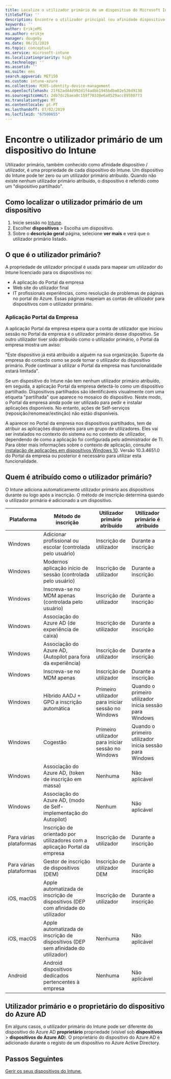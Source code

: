 ```yaml
---
title: Localize o utilizador primário de um dispositivo do Microsoft Intune.
titleSuffix: ''
description: Encontre o utilizador principal (ou afinidade dispositivo / utilizador) de um dispositivo do Intune.
keywords: ''
author: ErikjeMS
ms.author: erikje
manager: dougeby
ms.date: 06/21/2019
ms.topic: conceptual
ms.service: microsoft-intune
ms.localizationpriority: high
ms.technology: ''
ms.assetid: ''
ms.suite: ems
search.appverid: MET150
ms.custom: intune-azure
ms.collection: M365-identity-device-management
ms.openlocfilehash: 21f62ad44d992d1f4adbb1945bdba02e526d9138
ms.sourcegitcommit: 2db7dc2baea0c159f70338e6a0529acc89580773
ms.translationtype: MT
ms.contentlocale: pt-PT
ms.lasthandoff: 07/02/2019
ms.locfileid: "67500655"
---
```

# <a name="find-the-primary-user-of-an-intune-device"></a>Encontre o utilizador primário de um dispositivo do Intune

Utilizador primário, também conhecido como afinidade dispositivo / utilizador, é uma propriedade de cada dispositivo do Intune. Um dispositivo do Intune pode ter zero ou um utilizador primário atribuído. Quando não existe nenhum utilizador primário atribuído, o dispositivo é referido como um "dispositivo partilhado".

## <a name="how-to-find-a-devices-primary-user"></a>Como localizar o utilizador primário de um dispositivo

1. Inicie sessão no [Intune](https://go.microsoft.com/fwlink/?linkid=2090973).
2. Escolher **dispositivos** > Escolha um dispositivo.
3. Sobre o **descrição geral** página, selecione **ver mais** e verá que o utilizador primário listado.

## <a name="what-is-the-primary-user"></a>O que é o utilizador primário?
A propriedade de utilizador principal é usada para mapear um utilizador do Intune licenciado para os dispositivos no:
- A aplicação do Portal da empresa
- Web site do utilizador final
- IT profissionais experiências, como resolução de problemas de páginas no portal do Azure. Essas páginas mapeiam as contas de utilizador para dispositivos com o utilizador primário.    

### <a name="company-portal-app"></a>Aplicação Portal da Empresa
A aplicação Portal da empresa espera que a conta de utilizador que iniciou sessão no Portal da empresa é o utilizador primário desse dispositivo. Se outro utilizador tiver sido atribuído como o utilizador primário, o Portal da empresa mostra um aviso:

"Este dispositivo já está atribuído a alguém na sua organização. Suporte da empresa do contacto como se pode tornar o utilizador do dispositivo primário. Pode continuar a utilizar o Portal da empresa mas funcionalidade estará limitada".

Se um dispositivo do Intune não tem nenhum utilizador primário atribuído, em seguida, a aplicação Portal da empresa detectá-lo como um dispositivo partilhado. Dispositivos partilhados são identificáveis visualmente com uma etiqueta "partilhada" que aparece no mosaico do dispositivo. Neste modo, o Portal da empresa ainda pode ser utilizado para pedir e instalar aplicações disponíveis. No entanto, ações de Self-serviços (reposição/renomear/extinção) não estão disponíveis.  

A aparecer no Portal da empresa nos dispositivos partilhados, tem de atribuir as aplicações disponíveis para um grupo de utilizadores. Eles vai ser instalados no contexto do sistema ou no contexto de utilizador, dependendo de como a aplicação foi configurada pelo administrador de TI. Para obter mais informações sobre o contexto de aplicação, consulte [instalação de aplicações em dispositivos Windows 10](apps-windows-10-app-deploy.md#installing-apps-on-windows-10-devices). Versão 10.3.4651.0 do Portal da empresa ou posterior é necessário para utilizar esta funcionalidade.


## <a name="who-is-assigned-as-the-primary-user"></a>Quem é atribuído como o utilizador primário?
O Intune adiciona automaticamente utilizador primário aos dispositivos durante ou logo após a inscrição. O método de inscrição determina quando o utilizador primário é adicionado a um dispositivo.

| Plataforma | Método de inscrição | Utilizador primário atribuído | Utilizador primário é atribuído |
| ---- | ---- | ---- | ---- |
| Windows | Adicionar profissional ou escolar (controlada pelo usuário) | Inscrição de utilizador | Durante a inscrição |   
| Windows | Modernos aplicação início de sessão (controlada pelo usuário) | Inscrição de utilizador | Durante a inscrição | 
| Windows | Inscreva-se no MDM apenas (controlada pelo usuário) | Inscrição de utilizador | Durante a inscrição | 
| Windows | Associação do Azure AD (de experiência de caixa) | Inscrição de utilizador | Durante a inscrição | 
| Windows | Associação do Azure AD, (Autopilot para fora da experiência) | Inscrição de utilizador | Durante a inscrição | 
| Windows | Inscreva-se no MDM apenas | Inscrição de utilizador | Durante a inscrição | 
| Windows | Híbrido AADJ + GPO a inscrição automática | Primeiro utilizador para iniciar sessão no Windows | Quando o primeiro utilizador inicia sessão para Windows| 
| Windows | Cogestão | Primeiro utilizador para iniciar sessão no Windows | Quando o primeiro utilizador inicia sessão para Windows | 
| Windows | Associação do Azure AD, (token de inscrição em massa) | Nenhuma | Não aplicável | 
| Windows | Associação do Azure AD, (modo de Self-implementação do Autopilot) | Nenhum | Não aplicável | 
| Para várias plataformas | Inscrição de orientado por utilizadores com a aplicação Portal da empresa | Inscrição de utilizador | Durante a inscrição |
| Para várias plataformas | Gestor de inscrição de dispositivos (DEM) | Inscrição de utilizador DEM | Durante a inscrição |
| iOS, macOS | Apple automatizada de inscrição de dispositivos (DEP com afinidade do utilizador | Inscrição de utilizador | Durante a inscrição |
| iOS, macOS | Apple automatizada de inscrição de dispositivos (DEP sem afinidade do utilizador) | Nenhuma | Não aplicável |
| Android | Android dispositivos dedicados pertencentes à empresa | Nenhuma | Não aplicável |

## <a name="primary-user-and-azure-ad-device-owner"></a>Utilizador primário e o proprietário do dispositivo do Azure AD
Em alguns casos, o utilizador primário do Intune pode ser diferente do dispositivo do Azure AD **proprietário** propriedade (visível sob **dispositivos** > **dispositivos do Azure AD**). O proprietário do dispositivo do Azure AD é adicionado durante o registo de um dispositivo no Azure Active Directory.

## <a name="next-steps"></a>Passos Seguintes
[Gerir os seus dispositivos do Intune.](device-management.md)
